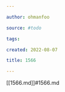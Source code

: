```yaml
---

author: ohmanfoo

source: #todo

tags: 

created: 2022-08-07

title: 1566

---
```

[[1566.md]]#1566.md